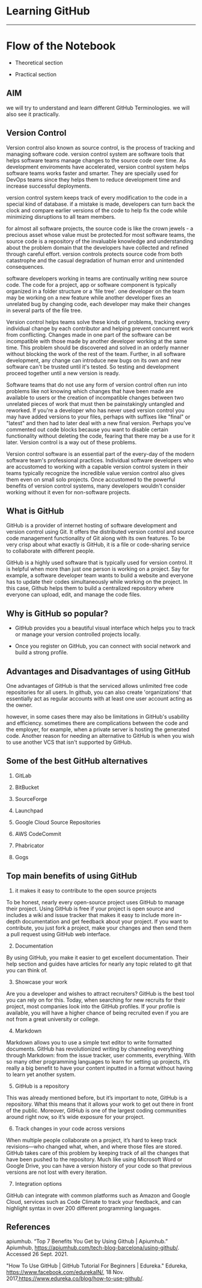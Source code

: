 # Learning GitHub

<hr/>

# Flow of the Notebook

- Theoretical section

- Practical section

## AIM

we will try to understand and learn different GitHub Terminologies. we will also see it practically.

## Version Control

Version control also known as source control, is the process of tracking and managing software code. version control system are software tools that helps software teams manage changes to the source code over time. As development enviroments have accelerated, version control system helps software teams works faster and smarter. They are specially used for DevOps teams since they helps them to reduce development time and increase successful deployments.

version control system keeps track of every modification to the code in a special kind of database. if a mistake is made, developers can turn back the clock and compare earlier versions of the code to help fix the code while minimizing disruptions to all team members.

for almost all software projects, the source code is like the crown jewels - a precious asset whose value must be protected.for most software teams, the source code is a repository of the invaluable knowledge and understanding about the problem domain that the developers have collected and refined through careful effort. version controls protects source code from both catastrophe and the casual degradation of human error and unintended consequences.

software developers working in teams are continually writing new source code. The code for a project, app or software component is typically organized in a folder structure or a 'file tree'.
one developer on the team may be working on a new feature while another developer fixes an unrelated bug by changing code, each developer may make their changes in several parts of the file tree.

Version control helps teams solve these kinds of problems, tracking every individual change by each contributor and helping prevent concurrent work from conflicting. Changes made in one part of the software can be incompatible with those made by another developer working at the same time. This problem should be discovered and solved in an orderly manner without blocking the work of the rest of the team. Further, in all software development, any change can introduce new bugs on its own and new software can't be trusted until it's tested. So testing and development proceed together until a new version is ready.

Software teams that do not use any form of version control often run into problems like not knowing which changes that have been made are available to users or the creation of incompatible changes between two unrelated pieces of work that must then be painstakingly untangled and reworked. If you're a developer who has never used version control you may have added versions to your files, perhaps with suffixes like "final" or "latest" and then had to later deal with a new final version. Perhaps you've commented out code blocks because you want to disable certain functionality without deleting the code, fearing that there may be a use for it later. Version control is a way out of these problems.

Version control software is an essential part of the every-day of the modern software team's professional practices. Individual software developers who are accustomed to working with a capable version control system in their teams typically recognize the incredible value version control also gives them even on small solo projects. Once accustomed to the powerful benefits of version control systems, many developers wouldn't consider working without it even for non-software projects.

## What is GitHub

GitHub is a provider of internet hosting of software development and version control using Git. It offers the distributed version control and source code management functionality of Git along with its own features. To be very crisp about what exactly is GitHub, it is a file or code-sharing service to collaborate with different people.

GitHub is a highly used software that is typically used for version control. It is helpful when more than just one person is working on a project. Say for example, a software developer team wants to build a website and everyone has to update their codes simultaneously while working on the project. In this case, Github helps them to build a centralized repository where everyone can upload, edit, and manage the code files.

## Why is GitHub so popular?

- GitHub provides you a beautiful visual interface which helps you to track or manage your version controlled projects locally.

- Once you register on GitHub, you can connect with social network and build a strong profile.

## Advantages and Disadvantages of using GitHub

One advantages of GitHub is that the serviced allows unlimited free code repositories for all users. In github, you can also create 'organizations' that essentially act as regular accounts with at least one user account acting as the owner.

however, in some cases there may also be limitations in GitHub's usability and efficiency. sometimes there are complications between the code and the employer, for example, when a private server is hosting the generated code. Another reason for needing an alternative to GitHub is when you wish to use another VCS that isn't supported by GitHub.

## Some of the best GitHub alternatives

1. GitLab

2. BitBucket

3. SourceForge

4. Launchpad

5. Google Cloud Source Repositories

6. AWS CodeCommit

7. Phabricator

8. Gogs

## Top main benefits of using GitHub

1. it makes it easy to contribute to the open source projects

To be honest, nearly every open-source project uses GitHub to manage their project. Using GitHub is free if your project is open source and includes a wiki and issue tracker that makes it easy to include more in-depth documentation and get feedback about your project. If you want to contribute, you just fork a project, make your changes and then send them a pull request using GitHub web interface.

2. Documentation

By using GitHub, you make it easier to get excellent documentation. Their help section and guides have articles for nearly any topic related to git that you can think of.

3. Showcase your work

Are you a developer and wishes to attract recruiters? GitHub is the best tool you can rely on for this. Today, when searching for new recruits for their project, most companies look into the GitHub profiles. If your profile is available, you will have a higher chance of being recruited even if you are not from a great university or college.

4. Markdown

Markdown allows you to use a simple text editor to write formatted documents. GitHub has revolutionized writing by channeling everything through Markdown: from the issue tracker, user comments, everything. With so many other programming languages to learn for setting up projects, it’s really a big benefit to have your content inputted in a format without having to learn yet another system.

5. GitHub is a repository

This was already mentioned before, but it’s important to note, GitHub is a repository.
What this means that it allows your work to get out there in front of the public. Moreover, GitHub is one of the largest coding communities around right now, so it’s wide exposure for your project.

6. Track changes in your code across versions

When multiple people collaborate on a project, it’s hard to keep track revisions—who changed what, when, and where those files are stored. GitHub takes care of this problem by keeping track of all the changes that have been pushed to the repository. Much like using Microsoft Word or Google Drive, you can have a version history of your code so that previous versions are not lost with every iteration.

7. Integration options

GitHub can integrate with common platforms such as Amazon and Google Cloud, services such as Code Climate to track your feedback, and can highlight syntax in over 200 different programming languages.

## References

apiumhub. “Top 7 Benefits You Get by Using Github | Apiumhub.” Apiumhub, https://apiumhub.com/tech-blog-barcelona/using-github/. Accessed 26 Sept. 2021.

"How To Use GitHub | GitHub Tutorial For Beginners | Edureka." Edureka,
https://www.facebook.com/edurekaIN/, 18 Nov. 2017,https://www.edureka.co/blog/how-to-use-github/.
